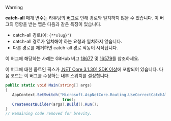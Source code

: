 > [!WARNING]
> **catch-all** 매개 변수는 라우팅의 [버그](https://github.com/dotnet/aspnetcore/issues/18677)로 인해 경로와 일치하지 않을 수 있습니다. 이 버그의 영향을 받는 앱은 다음과 같은 특징이 있습니다.
>
> * catch-all 경로(예: `{**slug}"`)
> * catch-all 경로가 일치해야 하는 요청과 일치하지 않습니다.
> * 다른 경로를 제거하면 catch-all 경로 작동이 시작됩니다.
>
> 이 버그에 해당하는 사례는 GitHub 버그 [18677](https://github.com/dotnet/aspnetcore/issues/18677) 및 [16579](https://github.com/dotnet/aspnetcore/issues/16579)를 참조하세요.
>
> 이 버그에 대한 옵트인 픽스가 [.NET Core 3.1.301 SDK 이상](https://dotnet.microsoft.com/download/dotnet-core/3.1)에 포함되어 있습니다. 다음 코드는 이 버그를 수정하는 내부 스위치를 설정합니다.
>
>```csharp
>public static void Main(string[] args)
>{
>    AppContext.SetSwitch("Microsoft.AspNetCore.Routing.UseCorrectCatchAllBehavior", 
>                          true);
>    CreateHostBuilder(args).Build().Run();
>}
>// Remaining code removed for brevity.
>```